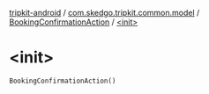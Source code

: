 [tripkit-android](../../index.md) / [com.skedgo.tripkit.common.model](../index.md) / [BookingConfirmationAction](index.md) / [&lt;init&gt;](./-init-.md)

# &lt;init&gt;

`BookingConfirmationAction()`
